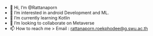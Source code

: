 - 👋 Hi, I’m @Rattanaporn
- 👀 I’m interested in android Development and ML.
- 🌱 I’m currently learning Kotlin
- 💞️ I’m looking to collaborate on Metaverse
- 📫 How to reach me > Email : rattanaporn.roekphodee@g.swu.ac.th

